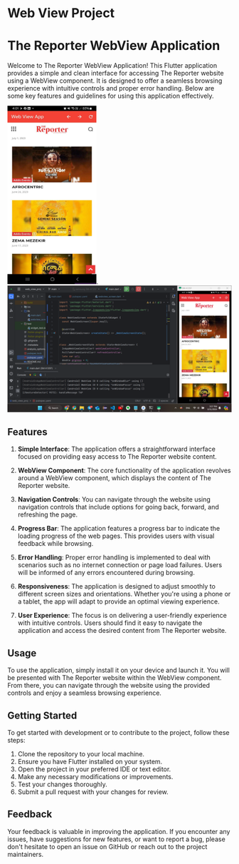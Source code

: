 # Web View Project

# The Reporter WebView Application

Welcome to The Reporter WebView Application! This Flutter application provides a simple and clean interface for accessing The Reporter website using a WebView component. It is designed to offer a seamless browsing experience with intuitive controls and proper error handling. Below are some key features and guidelines for using this application effectively.

<img src="Web-View-App.jpg" alt="Home Page" width="200" height = "400" />.
![Home Page](Screenshot-2024-03-31-155754.png)

## Features

1. **Simple Interface**: The application offers a straightforward interface focused on providing easy access to The Reporter website content.

2. **WebView Component**: The core functionality of the application revolves around a WebView component, which displays the content of The Reporter website.

3. **Navigation Controls**: You can navigate through the website using navigation controls that include options for going back, forward, and refreshing the page.

4. **Progress Bar**: The application features a progress bar to indicate the loading progress of the web pages. This provides users with visual feedback while browsing.

5. **Error Handling**: Proper error handling is implemented to deal with scenarios such as no internet connection or page load failures. Users will be informed of any errors encountered during browsing.

6. **Responsiveness**: The application is designed to adjust smoothly to different screen sizes and orientations. Whether you're using a phone or a tablet, the app will adapt to provide an optimal viewing experience.

7. **User Experience**: The focus is on delivering a user-friendly experience with intuitive controls. Users should find it easy to navigate the application and access the desired content from The Reporter website.

## Usage

To use the application, simply install it on your device and launch it. You will be presented with The Reporter website within the WebView component. From there, you can navigate through the website using the provided controls and enjoy a seamless browsing experience.

## Getting Started

To get started with development or to contribute to the project, follow these steps:

1. Clone the repository to your local machine.
2. Ensure you have Flutter installed on your system.
3. Open the project in your preferred IDE or text editor.
4. Make any necessary modifications or improvements.
5. Test your changes thoroughly.
6. Submit a pull request with your changes for review.

## Feedback

Your feedback is valuable in improving the application. If you encounter any issues, have suggestions for new features, or want to report a bug, please don't hesitate to open an issue on GitHub or reach out to the project maintainers.

